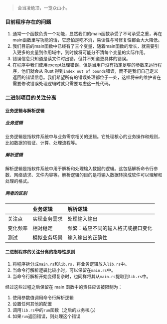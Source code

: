 > <font face = "楷体">会当凌绝顶，一览众山小。</font>

### 目前程序存在的问题
1. 通常一个函数负责一个功能，显然我们的main函数承受了不可承受之重，再在main函数里写功能的话，它恐怕是吃不消，易读性与可修复性都会大大降低。
2. 我们目前的main函数中已经有了三个变量，随着main函数的增长，就需要引入更多的变量到作用域中，到时候将可能分不清每个变量的实际作用。
3. 错误信息只知道是读文件时出错，但并不知道更具体的错误。
4. 在程序中我们使用except处理错误，但是当用户没有指定足够的参数来运行程序，他们就会从 Rust 得到`index out of bounds`错误，而不是我们自己定义返回的错误信息。我们希望所有的错误处理都位于一处，这样将来的维护者在需要修改错误处理逻辑时就只需要考虑这一处代码。

### 二进制项目的关注分离
#### 业务逻辑与解析逻辑
##### 业务逻辑
业务逻辑是指软件系统中与业务需求相关的逻辑。它处理核心的业务操作和规则，比如数据的验证、计算、处理流程等。

##### 解析逻辑
解析逻辑是指软件系统中用于解析和处理输入数据的逻辑。这包括解析命令行参数、网络请求、文件内容等。解析逻辑的目的是将输入数据转换成软件可以理解和处理的格式。

##### 两者的区别
|       | 业务逻辑   | 解析逻辑  |
|:--    | :--       | :--      |
| 关注点 |实现业务需求|处理输入输出|
|变化频率|相对稳定    |频繁：适应不同的输入格式或接口变化|
|测试    |模拟业务场景|输入输出的正确性|

#### 二进制程序的关注分离的指导性原则
1. 将程序拆分成`main.rs`和`lib.rs`，将业务逻辑放入`lib.rs`中。
2. 当命令行解析逻辑比较小时，可以保留在`main.rs`中。
3. 当命令行解析开始变得复杂时，也同样将其从`main.rs`提取到`lib.rs`中。

经过这些过程之后保留在 main 函数中的责任应该被限制为：
1. 使用参数值调用命令行解析逻辑
2. 设置任何其他的配置
3. 调用`lib.rs`中的`run`函数（之后的业务核心）
4. 如果`run`返回错误，则处理这个错误